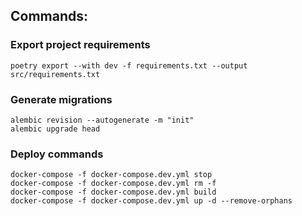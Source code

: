 ## Commands:

### Export project requirements
`poetry export --with dev -f requirements.txt --output src/requirements.txt`

### Generate migrations
`alembic revision --autogenerate -m "init"`  
`alembic upgrade head`

### Deploy commands
`docker-compose -f docker-compose.dev.yml stop`  
`docker-compose -f docker-compose.dev.yml rm -f`  
`docker-compose -f docker-compose.dev.yml build`  
`docker-compose -f docker-compose.dev.yml up -d --remove-orphans`  
